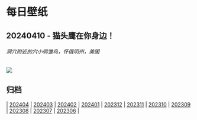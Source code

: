 # 每日壁纸

## 20240410 - 猫头鹰在你身边！

###### 洞穴附近的穴小鸮雏鸟，怀俄明州，美国

![](https://www.bing.com/th?id=OHR.OwlSiblings_ZH-CN9441687518_UHD.jpg)

## 归档

| [202404](/202404/README.md)
| [202403](/202403/README.md)
| [202402](/202402/README.md)
| [202401](/202401/README.md)
| [202312](/202312/README.md)
| [202311](/202311/README.md)
| [202310](/202310/README.md)
| [202309](/202309/README.md)
| [202308](/202308/README.md)
| [202307](/202307/README.md)
| [202306](/202306/README.md)
|